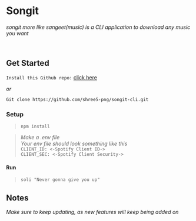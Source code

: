 # Songit <br>
*songit more like sangeet(music) is a CLI application to download any music you want*

<br>


## Get Started

`Install this Github repo:` [click here](https://github.com/shree5-png/songit-cli.git)<br>

*or*<br>

`Git clone https://github.com/shree5-png/songit-cli.git`<br>

### Setup

>`npm install`<br>

>*Make a .env file*<br>
*Your env file should look something like this*<br>
`CLIENT_ID: <-Spotify Client ID->`<br>
`CLIENT_SEC: <-Spotify Client Security->`<br>

#### Run

>`soli "Never gonna give you up"`<br>


## Notes
*Make sure to keep updating, as new features will keep being added on*




